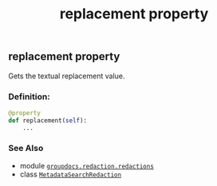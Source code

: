 ﻿---
title: replacement property
second_title: GroupDocs.Redaction for Python via .NET API References
description: 
type: docs
weight: 60
url: /python-net/groupdocs.redaction.redactions/metadatasearchredaction/replacement/
is_root: false
---

## replacement property


Gets the textual replacement value.
### Definition:
```python
@property
def replacement(self):
    ...
```

### See Also
* module [`groupdocs.redaction.redactions`](../../)
* class [`MetadataSearchRedaction`](/redaction/python-net/groupdocs.redaction.redactions/metadatasearchredaction)

